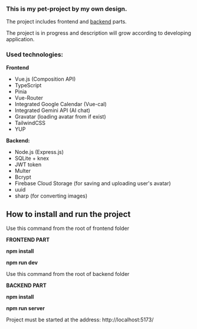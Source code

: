 ### This is my pet-project by my own design.
The project includes frontend and [backend](https://github.com/AnnaKhiz/mameliya_backend) parts.

The project is in progress and description will grow according to developing application.

### Used technologies:
**Frontend**
- Vue.js (Composition API)
- TypeScript
- Pinia
- Vue-Router
- Integrated Google Calendar (Vue-cal)
- Integrated Gemini API (AI chat)
- Gravatar (loading avatar from if exist)
- TailwindCSS
- YUP

**Backend:**
- Node.js (Express.js)
- SQLite + knex
- JWT token
- Multer
- Bcrypt
- Firebase Cloud Storage (for saving and uploading user's avatar)
- uuid
- sharp (for converting images)

## How to install and run the project

Use this command from the root of frontend folder

**FRONTEND PART**

**npm install**

**npm run dev**

Use this command from the root of backend folder

**BACKEND PART**

**npm install**

**npm run server**

Project must be started at the address: http://localhost:5173/
